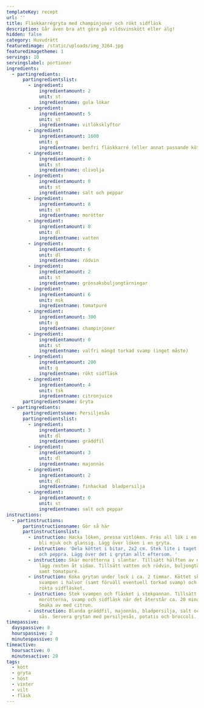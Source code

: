 ```yaml
---
templateKey: recept
url: ''
title: Fläskkarrégryta med champinjoner och rökt sidfläsk
description: Går även bra att göra på vildsvinskött eller älg!
hidden: false
category: Huvudrätt
featuredimage: /static/uploads/img_3264.jpg
featuredimagetheme: 1
servings: 10
servingslabel: portioner
ingredients:
  - partingredients:
      partingredientslist:
        - ingredient:
            ingredientamount: 2
            unit: st
            ingredientname: gula lökar
        - ingredient:
            ingredientamount: 5
            unit: st
            ingredientname: vitlöksklyftor
        - ingredient:
            ingredientamount: 1600
            unit: g
            ingredientname: benfri fläskkarré (eller annat passande kött)
        - ingredient:
            ingredientamount: 0
            unit: st
            ingredientname: olivolja
        - ingredient:
            ingredientamount: 0
            unit: st
            ingredientname: salt och peppar
        - ingredient:
            ingredientamount: 8
            unit: st
            ingredientname: morötter
        - ingredient:
            ingredientamount: 8
            unit: dl
            ingredientname: vatten
        - ingredient:
            ingredientamount: 6
            unit: dl
            ingredientname: rödvin
        - ingredient:
            ingredientamount: 2
            unit: st
            ingredientname: grönsaksbuljongtärningar
        - ingredient:
            ingredientamount: 6
            unit: msk
            ingredientname: tomatpuré
        - ingredient:
            ingredientamount: 300
            unit: g
            ingredientname: champinjoner
        - ingredient:
            ingredientamount: 0
            unit: st
            ingredientname: valfri mängd torkad svamp (inget måste)
        - ingredient:
            ingredientamount: 200
            unit: g
            ingredientname: rökt sidfläsk
        - ingredient:
            ingredientamount: 4
            unit: tsk
            ingredientname: citronjuice
      partingredientsname: Gryta
  - partingredients:
      partingredientsname: Persiljesås
      partingredientslist:
        - ingredient:
            ingredientamount: 3
            unit: dl
            ingredientname: gräddfil
        - ingredient:
            ingredientamount: 3
            unit: dl
            ingredientname: majonnäs
        - ingredient:
            ingredientamount: 2
            unit: dl
            ingredientname: finhackad  bladpersilja
        - ingredient:
            ingredientamount: 0
            unit: st
            ingredientname: salt och peppar
instructions:
  - partinstructions:
      partinstructionsname: Gör så här
      partinstructionslist:
        - instruction: Hacka löken, pressa vitlöken. Fräs all lök i en stekpanna, den ska
            bli mjuk och glansig. Lägg över löken i en gryta.
        - instruction: 'Dela köttet i bitar, 2x2 cm. Stek lite i taget i stekpannan. Salta
            och peppra. Lägg över det i grytan allt eftersom. '
        - instruction: Skär morötterna i slantar. Tillsätt hälften av dem till köttet,
            lägg resten åt sidan. Tillsätt vatten och rödvin, buljongtärningar
            samt tomatpuré.
        - instruction: Koka grytan under lock i ca. 2 timmar. Köttet ska bli mört. Dela
            svampen i halvor (samt förväll eventuell torkad svamp) och tärna det
            rökta sidfläsket.
        - instruction: Stek svampen och fläsket i stekpannan. Tillsätt resten av
            morötterna, svamp och sidfläsk när det återstår ca. 20 minuter.
            Smaka av med citron.
        - instruction: Blanda gräddfil, majonnäs, bladpersilja, salt och peppar till en
            sås. Servera grytan med persiljesås, potatis och broccoli.
timepassive:
  dayspassive: 0
  hourspassive: 2
  minutespassive: 0
timeactive:
  hoursactive: 0
  minutesactive: 20
tags:
  - kött
  - gryta
  - höst
  - vinter
  - vilt
  - fläsk
---
```

